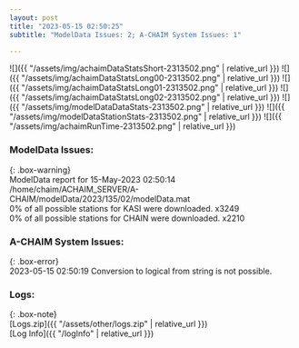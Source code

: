 ```yaml
---
layout: post
title: "2023-05-15 02:50:25"
subtitle: "ModelData Issues: 2; A-CHAIM System Issues: 1"

---
```


![]({{ "/assets/img/achaimDataStatsShort-2313502.png" | relative_url }})
![]({{ "/assets/img/achaimDataStatsLong00-2313502.png" | relative_url }})
![]({{ "/assets/img/achaimDataStatsLong01-2313502.png" | relative_url }})
![]({{ "/assets/img/achaimDataStatsLong02-2313502.png" | relative_url }})
![]({{ "/assets/img/modelDataDataStats-2313502.png" | relative_url }})
![]({{ "/assets/img/modelDataStationStats-2313502.png" | relative_url }})
![]({{ "/assets/img/achaimRunTime-2313502.png" | relative_url }})


### ModelData Issues:  
  
{: .box-warning}  
 ModelData report for 15-May-2023 02:50:14   
 /home/chaim/ACHAIM_SERVER/A-CHAIM/modelData/2023/135/02/modelData.mat   
 0% of all possible stations for KASI were downloaded. x3249   
 0% of all possible stations for CHAIN were downloaded. x2210   
  
### A-CHAIM System Issues:  
  
{: .box-error}  
2023-05-15 02:50:19 Conversion to logical from string is not possible.  

### Logs:  
  
{: .box-note}  
[Logs.zip]({{ "/assets/other/logs.zip" | relative_url }})  
[Log Info]({{ "/logInfo" | relative_url }})  
